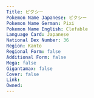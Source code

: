 ```yaml
---
﻿Title: ピクシー
Pokemon Name Japanese: ピクシー
Pokemon Name German: Pixi
Pokemon Name English: Clefable
Language Card: Japanese
National Dex Number: 36
Region: Kanto
Regional Form: false
Additional Form: false
Mega: false
Gigantamax: false
Cover: false
Link: 
Owned: 
---
```


